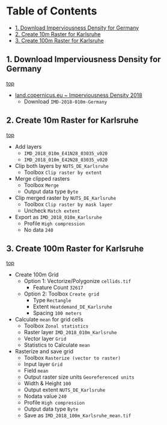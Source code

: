 <h1 id="toc">Table of Contents</h1>

- [1. Download Imperviousness Density for Germany](#1-download-imperviousness-density-for-germany)
- [2. Create 10m Raster for Karlsruhe](#2-create-10m-raster-for-karlsruhe)
- [3. Create 100m Raster for Karlsruhe](#3-create-100m-raster-for-karlsruhe)

## 1. Download Imperviousness Density for Germany

[top](#toc)

- [land.copernicus.eu ~ Imperviousness Density 2018](https://land.copernicus.eu/pan-european/high-resolution-layers/imperviousness/status-maps/imperviousness-density-2018?tab=download)
  - Download `IMD-2018-010m-Germany`

## 2. Create 10m Raster for Karlsruhe

[top](#toc)

- Add layers
  - `IMD_2018_010m_E41N28_03035_v020`
  - `IMD_2018_010m_E42N28_03035_v020`
- Clip both layers by `NUTS_DE_Karlsruhe`
  - Toolbox `Clip raster by extent`
- Merge clipped rasters
  - Toolbox `Merge`
  - Output data type `Byte`
- Clip merged raster by `NUTS_DE_Karlsruhe`
  - Toolbox `Clip raster by mask layer`
  - Uncheck `Match extent`
- Export as `IMD_2018_010m_Karlsruhe`
  - Profile `High compression`
  - No data `240`

## 3. Create 100m Raster for Karlsruhe

[top](#toc)

- Create 100m Grid
  - Option 1: Vectorize/Polygonize `cellids.tif`
    - Feature Count `32617`
  - Option 2: Toolbox `Create grid`
    - Type `Rectangle`
    - Extent `Heatdemand_DE_Karlsruhe`
    - Spacing `100 meters`
- Calculate `mean` for grid cells
  - Toolbox `Zonal statistics`
  - Raster layer `IMD_2018_010m_Karlsruhe`
  - Vector layer `Grid`
  - Statistics to Calculate `mean`
- Rasterize and save grid
  - Toolbox `Rasterize (vector to raster)`
  - Input layer `Grid`
  - Field `mean`
  - Output raster size units `Georeferenced units`
  - Width & Height `100`
  - Output extent `NUTS_DE_Karlsruhe`
  - Nodata value `240`
  - Profile `High compression`
  - Output data type `Byte`
  - Save as `IMD_2018_100m_Karlsruhe_mean.tif`
